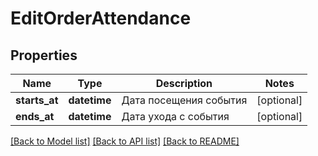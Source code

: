 # EditOrderAttendance

## Properties
Name | Type | Description | Notes
------------ | ------------- | ------------- | -------------
**starts_at** | **datetime** | Дата посещения события | [optional] 
**ends_at** | **datetime** | Дата ухода с события | [optional] 

[[Back to Model list]](../README.md#documentation-for-models) [[Back to API list]](../README.md#documentation-for-api-endpoints) [[Back to README]](../README.md)

